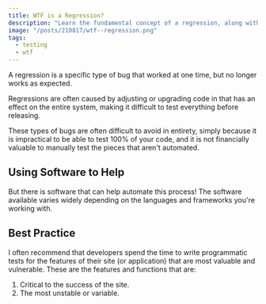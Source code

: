 ```yaml
---
title: WTF is a Regression?
description: "Learn the fundamental concept of a regression, along with a couple best practices for avoiding them."
image: "/posts/210817/wtf--regression.png"
tags:
  - testing
  - wtf
---
```


A regression is a specific type of bug that worked at one time, but no longer works as expected.

Regressions are often caused by adjusting or upgrading code in that has an effect on the entire system, making it difficult to test everything before releasing.

These types of bugs are often difficult to avoid in entirety, simply because it is impractical to be able to test 100% of your code, and it is not financially valuable to manually test the pieces that aren't automated.

## Using Software to Help

But there is software that can help automate this process! The software available varies widely depending on the languages and frameworks you're working with.

## Best Practice

I often recommend that developers spend the time to write programmatic tests for the features of their site (or application) that are most valuable and vulnerable. These are the features and functions that are:

1. Critical to the success of the site.
2. The most unstable or variable.
